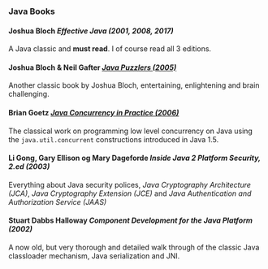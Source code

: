 ### Java Books

#### Joshua Bloch *Effective Java (2001, 2008, 2017)*

A Java classic and **must read**. I of course read all 3 editions.

#### Joshua Bloch & Neil Gafter [*Java Puzzlers (2005)*](http://www.javapuzzlers.com/)

Another classic book by Joshua Bloch, entertaining, enlightening and brain challenging.

#### Brian Goetz [*Java Concurrency in Practice (2006)*](https://jcip.net/)

The classical work on programming low level concurrency on Java using the `java.util.concurrent` constructions introduced in Java 1.5.

#### Li Gong, Gary Ellison og Mary Dageforde *Inside Java 2 Platform Security, 2.ed (2003)*

Everything about Java security polices, *Java Cryptography Architecture (JCA)*, *Java Cryptography Extension (JCE)* and *Java Authentication and Authorization Service (JAAS)*

#### Stuart Dabbs Halloway *Component Development for the Java Platform (2002)*

A now old, but very thorough and detailed walk through of the classic Java classloader mechanism, Java serialization and JNI.
